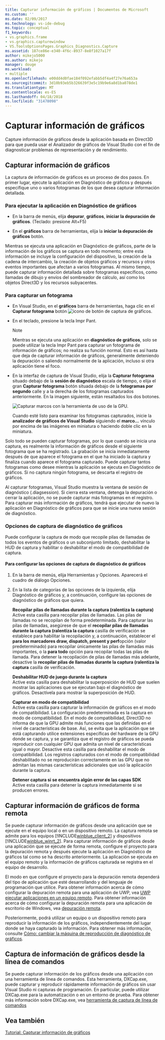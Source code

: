 ```yaml
---
title: Capturar información de gráficos | Documentos de Microsoft
ms.custom: ''
ms.date: 02/09/2017
ms.technology: vs-ide-debug
ms.topic: conceptual
f1_keywords:
- vs.graphics.frame
- vs.graphics.capturewindow
- VS.ToolsOptionsPages.Graphics_Diagnostics.Capture
ms.assetid: 187ce86e-e340-4f6c-8937-8e8f1027a17f
author: mikejo5000
ms.author: mikejo
manager: douge
ms.workload:
- multiple
ms.openlocfilehash: e00dd4d0fae184f092efabb5df4a4f27e76a653a
ms.sourcegitcommit: 3d10b93eb5b326639f3e5c19b9e6a8d1ba078de1
ms.translationtype: MT
ms.contentlocale: es-ES
ms.lasthandoff: 04/18/2018
ms.locfileid: "31478098"
---
```

# <a name="capturing-graphics-information"></a>Capturar información de gráficos
Capture información de gráficos desde la aplicación basada en Direct3D para que pueda usar el Analizador de gráficos de Visual Studio con el fin de diagnosticar problemas de representación y de rendimiento.  
  
## <a name="capturing-graphics-information"></a>Capturar información de gráficos  
 La captura de información de gráficos es un proceso de dos pasos. En primer lugar, ejecute la aplicación en Diagnóstico de gráficos y después especifique uno o varios fotogramas de los que desea capturar información detallada.  
  
### <a name="to-run-your-app-under-graphics-diagnostics"></a>Para ejecutar la aplicación en Diagnóstico de gráficos  
  
-   En la barra de menús, elija **depurar**, **gráficos**, **iniciar la depuración de gráficos**. (Teclado: presione Alt+F5)  
  
-   En el **gráficos** barra de herramientas, elija la **iniciar la depuración de gráficos** botón.  
  
 Mientras se ejecuta una aplicación en Diagnóstico de gráficos, parte de la información de los gráficos se captura en todo momento; entre esta información se incluye la configuración del dispositivo, la creación de la cadena de intercambio, la creación de objetos gráficos y recursos y otros eventos importantes que afectan a varios fotogramas. Al mismo tiempo, puede capturar información detallada sobre fotogramas específicos, como llamadas de dibujo y envíos del sombreador de cálculo, así como los objetos Direct3D y los recursos subyacentes.  
  
### <a name="to-capture-a-frame"></a>Para capturar un fotograma  
  
-   En Visual Studio, en el **gráficos** barra de herramientas, haga clic en el **Capturar fotograma** botón ![icono de botón de captura de gráficos](media/debuggingdirectxgraphics.png "DebuggingDirectXGraphics").  
  
-   En el teclado, presione la tecla Impr Pant.
  
    > [!NOTE]
    >  Mientras se ejecuta una aplicación en **diagnóstico de gráficos**, solo se puede utilizar la tecla Impr Pant para capturar un fotograma de información de gráficos; no realiza su función normal. Esto es así hasta que deja de capturar información de gráficos, generalmente deteniendo la depuración o saliendo normalmente de la aplicación, incluso si otra aplicación tiene el foco.  
  
-   En la interfaz de captura de Visual Studio, elija la **Capturar fotograma** situado debajo de la **sesión de diagnóstico** escala de tiempo, o elija el gran **Capturar fotograma** botón situada debajo de la **fotogramas por segundo** calle y a la derecha de los fotogramas capturados anteriormente. En la imagen siguiente, están resaltados los dos botones.  
  
     ![Capturar marcos con la herramienta de uso de la GPU.](media/pix_gpu_usage_tool_capture_frame.png)  
  
     Cuando esté listo para examinar los fotogramas capturados, inicie la **analizador de gráficos de Visual Studio** siguiendo el **marco...**  vínculo por encima de las imágenes en miniatura o haciendo doble clic en la miniatura.  
  
 Solo todo se pueden capturar fotogramas, por lo que cuando se inicia una captura, es realmente la información de gráficos desde el siguiente fotograma que se ha registrado. La grabación se inicia inmediatamente después de que aparece el fotograma en el que ha iniciado la captura y finaliza cuando aparece el fotograma capturado. Puede capturar tantos fotogramas como desee mientras la aplicación se ejecuta en Diagnóstico de gráficos. Si no captura ningún fotograma, se descarta el registro de gráficos.  
  
 Al capturar fotogramas, Visual Studio muestra la ventana de sesión de diagnóstico (.diagsession). Si cierra esta ventana, detenga la depuración o cerrar la aplicación, no se puede capturar más fotogramas en el registro. Para capturar más información de gráficos, tendrá que ejecutar de nuevo la aplicación en Diagnóstico de gráficos para que se inicie una nueva sesión de diagnóstico.  
  
### <a name="graphics-diagnostics-capture-options"></a>Opciones de captura de diagnóstico de gráficos  
 Puede configurar la captura de modo que recopile pilas de llamadas de todos los eventos de gráficos o un subconjunto limitado, deshabilitar la HUD de captura y habilitar o deshabilitar el modo de compatibilidad de captura.  
  
#### <a name="to-configure-graphics-diagnostics-capture-options"></a>Para configurar las opciones de captura de diagnóstico de gráficos  
  
1.  En la barra de menús, elija Herramientas y Opciones. Aparecerá el cuadro de diálogo Opciones.  
  
2.  En la lista de categorías de las opciones de la izquierda, elija Diagnóstico de gráficos y, a continuación, configure las opciones de diagnóstico de gráficos que quiera.  
  
     **Recopilar pilas de llamadas durante la captura (ralentiza la captura)**  
     Active esta casilla para recopilar pilas de llamadas. Las pilas de llamadas no se recopilan de forma predeterminada. Para capturar las pilas de llamadas, asegúrese de que el **recopilar pilas de llamadas durante la captura (ralentiza la captura** casilla de verificación se establece para habilitar la recopilación y, a continuación, establecer el **para los marcadores draw, dispatch, present y perf**opción (valor predeterminado) para recopilar únicamente las pilas de llamadas más importantes, o la **para todo** opción para recopilar todas las pilas de llamada. Para detener la recopilación de pilas de llamadas más adelante, desactive la **recopilar pilas de llamadas durante la captura (ralentiza la captura** casilla de verificación.  
  
     **Deshabilitar HUD de juego durante la captura**  
     Active esta casilla para deshabilitar la superposición de HUD que suelen mostrar las aplicaciones que se ejecutan bajo el diagnóstico de gráficos. Desactívela para mostrar la superposición de HUD.  
  
     **Capturar en modo de compatibilidad**  
     Active esta casilla para capturar la información de gráficos en el modo de compatibilidad. La configuración predeterminada es la captura en modo de compatibilidad. En el modo de compatibilidad, Direct3D no informa de que la GPU admite más funciones que las definidas en el nivel de características de base. Así, se evita que la aplicación que se está capturando utilice extensiones específicas del hardware de la GPU donde se captura, y se garantiza que el registro de gráficos se pueda reproducir con cualquier GPU que admita un nivel de características igual o mayor. Desactive esta casilla para deshabilitar el modo de compatibilidad. Los registros capturados con el modo de compatibilidad deshabilitado no se reproducirán correctamente en las GPU que no admitan las mismas características adicionales que usó la aplicación durante la captura.  
  
     **Detener captura si se encuentra algún error de las capas SDK**  
     Active esta casilla para detener la captura inmediatamente si se producen errores.  
  
## <a name="capturing-graphics-information-remotely"></a>Capturar información de gráficos de forma remota  
 Se puede capturar información de gráficos desde una aplicación que se ejecute en el equipo local o en un dispositivo remoto. La captura remota se admite para los equipos [!INCLUDE[winblue_client_2](../includes/winblue_client_2_md.md)] y dispositivos [!INCLUDE[winblue_winrt_2](../includes/winblue_winrt_2_md.md)]. Para capturar información de gráficos desde una aplicación que se ejecute de forma remota, configure el proyecto para la depuración remota y después ejecute la aplicación en Diagnóstico de gráficos tal como se ha descrito anteriormente. La aplicación se ejecuta en el equipo remoto y la información de gráficos capturada se registra en el equipo de desarrollo.  
  
 El modo en que configure el proyecto para la depuración remota dependerá del tipo de aplicación que esté desarrollando y del lenguaje de programación que utilice. Para obtener información acerca de cómo configurar la depuración remota para una aplicación de UWP, vea [UWP ejecutar aplicaciones en un equipo remoto](../run-windows-store-apps-on-a-remote-machine.md). Para obtener información acerca de cómo configurar la depuración remota para una aplicación de escritorio de Windows, vea [depuración remota](../remote-debugging.md).  
  
 Posteriormente, podrá utilizar un equipo o un dispositivo remoto para reproducir la información de los gráficos, independientemente del lugar donde se haya capturado la información. Para obtener más información, consulte [Cómo: cambiar la máquina de reproducción de diagnóstico de gráficos](how-to-change-the-graphics-diagnostics-playback-machine.md).  
  
## <a name="capturing-graphics-information-from-the-command-line"></a>Captura de información de gráficos desde la línea de comandos  
 Se puede capturar información de los gráficos desde una aplicación con una herramienta de línea de comandos. Esta herramienta, DXCap.exe, puede capturar y reproducir rápidamente información de gráficos sin usar Visual Studio ni capturas de programación. En particular, puede utilizar DXCap.exe para la automatización o en un entorno de prueba. Para obtener más información sobre DXCap.exe, vea [herramienta de captura de línea de comandos](command-line-capture-tool.md)  
  
## <a name="see-also"></a>Vea también  
 [Tutorial: Capturar información de gráficos](walkthrough-capturing-graphics-information.md)